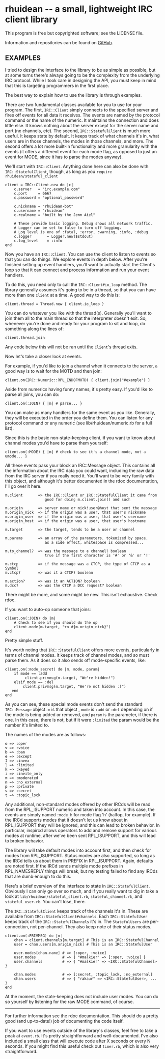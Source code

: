 rhuidean -- a small, lightweight IRC client library
===================================================

This program is free but copyrighted software; see the LICENSE file.

Information and repositories can be found on [GitHub][].

[github]: http://github.com/rakaur/rhuidean/

EXAMPLES
--------

I tried to design the interface to the library to be as simple as possible,
but at some turns there's always going to be the complexity from the
underlying IRC protocol. While I took care in designing the API, you must
keep in mind that this is targeting programmers in the first place.

The best way to explain how to use the library is through examples.

There are two fundamental classes available for you to use for your program.
The first, `IRC::Client` simply connects to the specified server and fires off
events for all data it receives. The events are named by the protocol command
or the name of the numeric. It maintains the connection and does little else.
It knows nothing about the server except for the server name and port (no
channels, etc). The second, `IRC::StatefulClient` is much more useful. It
keeps state by default. It keeps track of what channels it's in, what users
are in those channels, the modes in those channels, and more. The second offers
a lot more built-in functionality and more granularity with the events (it
offers a different event for each mode flag, as opposed to just an event for
MODE, since it has to parse the modes anyway).

We'll start with `IRC::Client`. Anything done here can also be done with
`IRC::StatefulClient`, though, as long as you `require rhuidean/stateful_client`

    client = IRC::Client.new do |c|
        c.server   = "irc.example.com"
        c.port     = 6667
        c.password = "optional_password"

        c.nickname = "rhuidean-bot"
        c.username = "rhuidean"
        c.realname = "built by the Jenn Aiel"

        # These provide basic logging. Debug shows all network traffic.
        # Logger can be set to false to turn off logging.
        # Log level is one of :fatal, :error, :warning, :info, :debug
        c.logger       = Logger.new($stdout)
        c.log_level    = :info
    end

Now you have an `IRC::Client`. You can use the client to listen to events so
that you can do things. We explore events in depth below. After you're finished
setting up event handlers, you'll want to actually start the Client's loop so
that it can connect and process information and run your event handlers.

To do this, you need only to call the `IRC::Client#io_loop` method. The
library generally assumes it's going to be in a thread, so that you can have
more than one `Client` at a time. A good way to do this is:

    client.thread = Thread.new { client.io_loop }

You can do whatever you like with the thread(s). Generally you'll want to
join them all to the main thread so that the interpreter doesn't exit. So,
whenever you're done and ready for your program to sit and loop, do something
along the lines of:

    client.thread.join

Any code below this will not be ran until the `Client`'s thread exits.

Now let's take a closer look at events.

For example, if you'd like to join a channel when it connects to the server,
a good way is to wait for the MOTD and then join:

    client.on(IRC::Numeric::RPL_ENDOFMOTD) { client.join("#example") }

Aside from numerics having funny names, it's pretty easy. If you'd like to
parse all joins, you can do:

    client.on(:JOIN) { |m| # parse... }

You can make as many handlers for the same event as you like. Generally, they
will be executed in the order you define them. You can listen for any protocol
command or any numeric (see lib/rhuidean/numeric.rb for a full list).

Since this is the basic non-state-keeping client, if you want to know about
channel modes you'd have to parse them yourself:

    client.on(:MODE) { |m| # check to see it's a channel mode, not a umode... }

All these events pass your block an IRC::Message object. This contains all the
information about the IRC data you could want, including the raw data from the
IRC server if you really need it. You'll want to be very family with this
object, and although it's better documented in the rdoc documentation, I'll go
over it here.

    m.client       => the IRC::Client or IRC::StatefulClient it came from
                      good for doing m.client.join() and such

    m.origin       => server name or nick!user@host that sent the message
    m.origin_nick  => if the origin was a user, that user's nickname
    m.origin_user  => if the origin was a user, that user's username
    m.origin_host  => if the origin was a user, that user's hostname

    m.target       => the target, tends to be a user or channel

    m.params       => an array of the parameters, tokenized by space.
                      as a side effect, whitespace is compressed...

    m.to_channel?  => was the message to a channel? boolean
                      true if the first character is '#' or '&' or '!'

    m.ctcp         => if the message was a CTCP, the type of CTCP as a Symbol
    m.ctcp?        => was it a CTCP? boolean

    m.action?      => was it an ACTION? boolean
    m.dcc?         => was the CTCP a DCC request? boolean

There might be more, and some might be new. This isn't exhaustive. Check rdoc.

If you want to auto-op someone that joins:

    client.on(:JOIN) do |m|
        # Check to see if you should do the op
        client.mode(m.target, "+o #{m.origin_nick}")
    end

Pretty simple stuff.

It's worth noting that `IRC::StatefulClient` offers more events, particularly
in terms of channel modes. It keeps track of channel modes, and so must parse
them. As it does so it also sends off mode-specific events, like:

    client.on(:mode_secret) do |m, mode, param|
        if mode == :add
             client.privmsg(m.target, "We're hidden!")
        elsif mode == :del
            client.privmsg(m.target, "We're not hidden :(")
       end
    end

As you can see, these special mode events don't send the standard `IRC::Message`
object. `m` is that object , `mode` is `:add` or `:del` depending on if the
mode is being added or removed, and `param` is the parameter, if there is one.
In this case, there is not, but if it were `:limited` the param would be the
number it's limited to.

The names of the modes are as follows:

    o => :oper
    v => :voice
    b => :ban
    e => :except
    I => :invex
    l => :limited
    k => :keyed
    i => :invite_only
    m => :moderated
    n => :no_external
    p => :private
    s => :secret
    t => :topic_lock

Any additional, non-standard modes offered by other IRCds will be read from
the RPL_ISUPPORT numeric and taken into account. In this case, the events are
simply named `:mode_h` for mode flag 'h' (halfop, for example). If the IRCd
supports modes that it doesn't let us know about in RPL_ISUPPORT they will be
ignored, and this can lead to broken behavior. In particular, inspircd allows
operators to add and remove support for various modes at runtime, after we've
been sent RPL_ISUPPORT, and this will lead to broken behavior.

The library will take default modes into account first, and then check for
modes from RPL_ISUPPORT. Status modes are also supported, so long as the IRCd
tells us about them in PREFIX in RPL_ISUPPORT. Again, defaults are noted first.
If the IRCd sends multiple mode prefixes in RPL_NAMESREPLY things will break,
but my testing failed to find any IRCds that are dumb enough to do this.

Here's a brief overview of the interface to state in `IRC::StatefulClient`.
Obviously I can only go over so much, and if you really want to dig in take a
look at `lib/rhuidean/stateful_client.rb`, `stateful_channel.rb`, and
`stateful_user.rb`. You can't lose, there.

The `IRC::StatefulClient` keeps track of the channels it's in. These are
available from `IRC::StatefulClient#channels`. Each `IRC::StatefulUser` keeps
track of the `IRC::StatefulChannels` it's in. The `StatefulUsers` are
per-connection, not per-channel. They also keep note of their status modes.

    client.on(:PRIVMSG) do |m|
        chan = client.channels[m.target] # This is an IRC::StatefulChannel
        user = chan.users[m.origin_nick] # This is an IRC::StatefulUser

        user.modes[chan.name] # => [:oper, :voice]
        user.modes            # => { "#malkier" => [:oper, :voice] }
        user.channels         # => { "#malkier" => <IRC::StatefulChannel> }

        chan.modes            # => [:secret, :topic_lock, :no_external]
        chan.users            # => { "rakaur" => <IRC::StatefulUser>, ... }
    end

At the moment, the state-keeping does not include user modes. You can do so
yourself by listening for the raw MODE command, of course.

--------------------------------------------------------------------------------

For further information see the rdoc documentation. This should do a pretty
good (and up-to-date!) job of documenting the code itself.

If you want to use events outside of the library's classes, feel free to take
a peak at `event.rb`. It's pretty straightforward and well-documented. I've
also included a small class that will execute code after X seconds or every N
seconds. If you might find this useful check out `timer.rb`, which is also
very straightforward.

